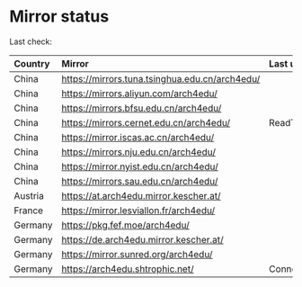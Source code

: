 <script src="./time.js"></script>
# Mirror status
Last check: <script type="text/javascript">localize(1755437542.0995045);</script>

|Country|Mirror|Last update|
|:------|:-----|:----------|
|China|https://mirrors.tuna.tsinghua.edu.cn/arch4edu/|<script type="text/javascript">localize(1755413250);</script>|
|China|https://mirrors.aliyun.com/arch4edu/|<script type="text/javascript">localize(1755413250);</script>|
|China|https://mirrors.bfsu.edu.cn/arch4edu/|<script type="text/javascript">localize(1755369726);</script>|
|China|https://mirrors.cernet.edu.cn/arch4edu/|ReadTimeout|
|China|https://mirror.iscas.ac.cn/arch4edu/|<script type="text/javascript">localize(1755413250);</script>|
|China|https://mirrors.nju.edu.cn/arch4edu/|<script type="text/javascript">localize(1755369726);</script>|
|China|https://mirror.nyist.edu.cn/arch4edu/|<script type="text/javascript">localize(1755369726);</script>|
|China|https://mirrors.sau.edu.cn/arch4edu/|<script type="text/javascript">localize(1755369726);</script>|
|Austria|https://at.arch4edu.mirror.kescher.at/|<script type="text/javascript">localize(1755413250);</script>|
|France|https://mirror.lesviallon.fr/arch4edu/|<script type="text/javascript">localize(1755413250);</script>|
|Germany|https://pkg.fef.moe/arch4edu/|<script type="text/javascript">localize(1755413250);</script>|
|Germany|https://de.arch4edu.mirror.kescher.at/|<script type="text/javascript">localize(1755413250);</script>|
|Germany|https://mirror.sunred.org/arch4edu/|<script type="text/javascript">localize(1755413250);</script>|
|Germany|https://arch4edu.shtrophic.net/|ConnectionError|

<script src="./tablefilter/tablefilter.js"></script>
<script src="./table.js"></script>